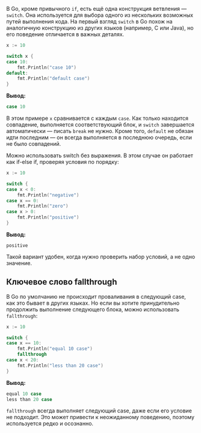 В Go, кроме привычного `if`, есть ещё одна конструкция ветвления — `switch`. Она используется для выбора одного из нескольких возможных путей выполнения кода. На первый взгляд `switch` в Go похож на аналогичную конструкцию из других языков (например, C или Java), но его поведение отличается в важных деталях.

```go
x := 10

switch x {
case 10:
	fmt.Println("case 10")
default:
	fmt.Println("default case")
}
```

**Вывод:**

```go
case 10
```

В этом примере `x` сравнивается с каждым `case`. Как только находится совпадение, выполняется соответствующий блок, и `switch` завершается автоматически — писать `break` не нужно. Кроме того, `default` не обязан идти последним — он всегда выполняется в последнюю очередь, если не было совпадений.

Можно использовать switch без выражения. В этом случае он работает как if-else if, проверяя условия по порядку:

```go
x := 10

switch {
case x < 0:
	fmt.Println("negative")
case x == 0:
	fmt.Println("zero")
case x > 0:
	fmt.Println("positive")
}
```

**Вывод:**

```
positive
```

Такой вариант удобен, когда нужно проверить набор условий, а не одно значение.

## Ключевое слово fallthrough

В Go по умолчанию не происходит проваливания в следующий case, как это бывает в других языках. Но если вы хотите принудительно продолжить выполнение следующего блока, можно использовать `fallthrough`:

```go
x := 10

switch {
case x == 10:
	fmt.Println("equal 10 case")
	fallthrough
case x < 20:
	fmt.Println("less than 20 case")
}
```

**Вывод:**

```go
equal 10 case
less than 20 case
```

`fallthrough` всегда выполняет следующий case, даже если его условие не подходит. Это может привести к неожиданному поведению, поэтому используется редко и осознанно.
